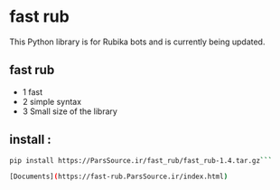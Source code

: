 # fast rub

This Python library is for Rubika bots and is currently being updated.

## fast rub

- 1 fast
- 2 simple syntax
- 3 Small size of the library

## install :

```bash
pip install https://ParsSource.ir/fast_rub/fast_rub-1.4.tar.gz```

[Documents](https://fast-rub.ParsSource.ir/index.html)

